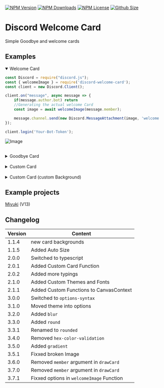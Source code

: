 [![NPM Version](https://img.shields.io/npm/v/@discord-card/greeting?color=00DEC8&style=for-the-badge)](https://www.npmjs.com/package/@discord-card/greeting)
[![NPM Downloads](https://img.shields.io/npm/dt/@discord-card/greeting?color=00DEC8&style=for-the-badge)](https://www.npmjs.com/package/@discord-card/greeting)
[![NPM License](https://img.shields.io/npm/l/@discord-card/greeting?color=00DEC8&style=for-the-badge)](https://www.npmjs.com/package/@discord-card/greeting)
[![Github Size](https://img.shields.io/github/repo-size/discord-card/greeting?color=00DEC8&label=SIZE&style=for-the-badge)](https://www.npmjs.com/package/@discord-card/greeting)

#  Discord Welcome Card
Simple Goodbye and welcome cards

## Examples
<details open> 
    <summary>  Welcome Card </summary>

```javascript
const Discord = require("discord.js");
const { welcomeImage } = require('discord-welcome-card');
const client = new Discord.Client();

client.on("message", async message => {
    if(message.author.bot) return
    //Generating the actual welcome Card
    const image = await welcomeImage(message.member);

    message.channel.send(new Discord.MessageAttachment(image, 'welcome.png'))
});

client.login('Your-Bot-Token');
```
    
![Image](examples/welcome2.png)


</details>

<br />


<details> <summary> Goodbye Card </summary>

```javascript
const Discord = require("discord.js");
const { goodbyeImage } = require('discord-welcome-card');
const client = new Discord.Client();

client.on("message", async message => {
    if(message.author.bot) return
    //Generating the actual goodbye Card
    const image = await goodbyeImage(message.member, 'code');

    message.channel.send(new Discord.MessageAttachment(image, 'welcome.png'))
});

client.login('Your-Bot-Token');
```
    
![Image](examples/goodbye2.png)
    
</details>
<br />

<details><summary> Custom Card </summary>

```javascript
const Discord = require("discord.js");
const { drawCard } = require('discord-welcome-card');
const client = new Discord.Client();

client.on("message", async message => {
    if(message.author.bot) return
    //Generating the actual custom Card
    const image = await drawCard({
            blur: true,
            title: 'Title',
            theme: 'dark',
            text: 'Text',
            subtitle: 'Subtitle',
            rounded: true,
            border: true,
            avatar: message.member.user.avatarURL({ format: 'png' })
        })
    message.channel.send(new Discord.MessageAttachment(image, 'custom.png'))
});

client.login('Your-Bot-Token');
```
    
![Image](examples/custom2.png)

</details>
    
<br />

<details> <summary> Custom Card (custom Background) </summary>
folder strcuture:

folder
|-index.js
|-image.png

```javascript
const Discord = require("discord.js");
const { drawCard } = require('discord-welcome-card');
const client = new Discord.Client();

client.on("message", async message => {
    if(message.author.bot) return
    //Generating the actual custom Card
    const image = await drawCard({
            blur: true,
            title: 'Title',
            theme:  {
        image: "./image.png",
        color: new Gradient("linear", {
            color: "#4287f5",
            offset: 1
        }, {
            color: "#f5426f",
            offset: 0
        })
    },
            text: 'Text',
            subtitle: 'Subtitle',
            rounded: true,
            border: true,
            avatar: message.member.user.avatarURL({ format: 'png' })
        })
    message.channel.send(new Discord.MessageAttachment(image, 'custom.png'))
});

client.login('Your-Bot-Token');
```
    
</details>    

## Example projects
[Miyuki](https://github.com/discord-card/Miyuki) (V13)

##  Changelog
| Version  | Content |
| ------------- | ------------- |
| 1.1.4 | new card backgrounds  |
| 1.1.5 | Added Auto Size  |
| 2.0.0 | Switched to typescript  |
| 2.0.1 | Added Custom Card Function  |
| 2.0.2 | Added more typings  |
| 2.1.0 | Added Custom Themes and Fonts  |
| 2.1.1 | Added Custom Functions to CanvasContext |
| 3.0.0 | Switched to `options-syntax` |
| 3.1.0 | Moved theme into options |
| 3.2.0 | Added `blur` |
| 3.3.0 | Added `round` |
| 3.3.1 | Renamed to `rounded` |
| 3.4.0 | Removed `hex-color-validation` |
| 3.5.0 | Added `gradient` |
| 3.5.1 | Fixxed broken Image |
| 3.6.0 | Removed `member` argument in `drawCard` |
| 3.7.0 | Removed `member` argument in `drawCard` |
| 3.7.1 | Fixxed options in `welcomeImage` Function |


